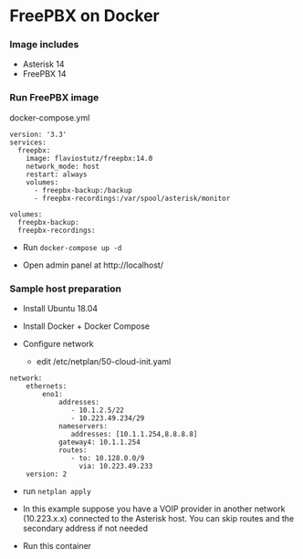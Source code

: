 # FreePBX on Docker

### Image includes

 * Asterisk 14
 * FreePBX 14


### Run FreePBX image

docker-compose.yml
```
version: '3.3'
services:
  freepbx:
    image: flaviostutz/freepbx:14.0
    network_mode: host
    restart: always
    volumes:
      - freepbx-backup:/backup
      - freepbx-recordings:/var/spool/asterisk/monitor

volumes:
  freepbx-backup:
  freepbx-recordings:
```

* Run ```docker-compose up -d```

* Open admin panel at http://localhost/

### Sample host preparation

* Install Ubuntu 18.04

* Install Docker + Docker Compose

* Configure network

  * edit /etc/netplan/50-cloud-init.yaml

```
network:
    ethernets:
        eno1:
            addresses:
               - 10.1.2.5/22
               - 10.223.49.234/29
            nameservers:
               addresses: [10.1.1.254,8.8.8.8]
            gateway4: 10.1.1.254
            routes:
               - to: 10.128.0.0/9
                 via: 10.223.49.233
    version: 2
```

  * run ```netplan apply```

  * In this example suppose you have a VOIP provider in another network (10.223.x.x) connected to the Asterisk host. You can skip routes and the secondary address if not needed

  * Run this container

  

